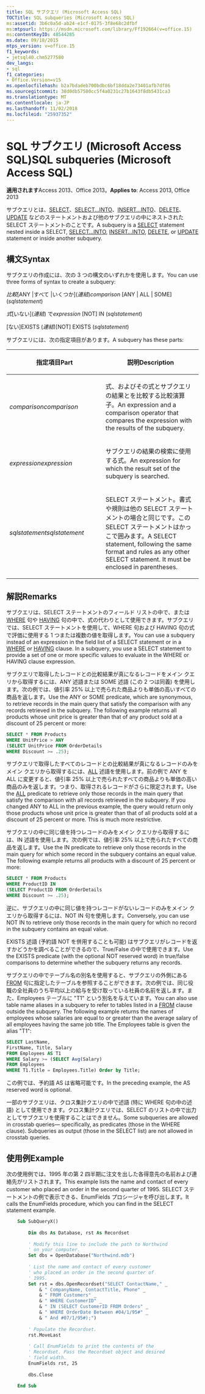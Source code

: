 ```yaml
---
title: SQL サブクエリ (Microsoft Access SQL)
TOCTitle: SQL subqueries (Microsoft Access SQL)
ms:assetid: 3b6c0a5d-ab24-e1cf-0175-3f8e68c2dfbf
ms:mtpsurl: https://msdn.microsoft.com/library/Ff192664(v=office.15)
ms:contentKeyID: 48544285
ms.date: 09/18/2015
mtps_version: v=office.15
f1_keywords:
- jetsql40.chm5277580
dev_langs:
- sql
f1_categories:
- Office.Version=v15
ms.openlocfilehash: b2a7bdadeb700bdbc6bf18dda2e73401afb7df86
ms.sourcegitcommit: 38d0db57580cc5f4a0231c27b1643f8db5431ca3
ms.translationtype: MT
ms.contentlocale: ja-JP
ms.lasthandoff: 11/02/2018
ms.locfileid: "25937352"
---
```

# <a name="sql-subqueries-microsoft-access-sql"></a><span data-ttu-id="08664-102">SQL サブクエリ (Microsoft Access SQL)</span><span class="sxs-lookup"><span data-stu-id="08664-102">SQL subqueries (Microsoft Access SQL)</span></span>


<span data-ttu-id="08664-103">**適用されます**Access 2013、Office 2013。</span><span class="sxs-lookup"><span data-stu-id="08664-103">**Applies to**: Access 2013, Office 2013</span></span>

<span data-ttu-id="08664-104">サブクエリとは、[SELECT](select-statement-microsoft-access-sql.md)、[SELECT...INTO](select-into-statement-microsoft-access-sql.md)、[INSERT...INTO](insert-into-statement-microsoft-access-sql.md)、[DELETE](delete-statement-microsoft-access-sql.md)、[UPDATE](update-statement-microsoft-access-sql.md) などのステートメントおよび他のサブクエリの中にネストされた SELECT ステートメントのことです。</span><span class="sxs-lookup"><span data-stu-id="08664-104">A subquery is a [SELECT](select-statement-microsoft-access-sql.md) statement nested inside a SELECT, [SELECT…INTO](select-into-statement-microsoft-access-sql.md), [INSERT…INTO](insert-into-statement-microsoft-access-sql.md), [DELETE](delete-statement-microsoft-access-sql.md), or [UPDATE](update-statement-microsoft-access-sql.md) statement or inside another subquery.</span></span>

## <a name="syntax"></a><span data-ttu-id="08664-105">構文</span><span class="sxs-lookup"><span data-stu-id="08664-105">Syntax</span></span>

<span data-ttu-id="08664-106">サブクエリの作成には、次の 3 つの構文のいずれかを使用します。</span><span class="sxs-lookup"><span data-stu-id="08664-106">You can use three forms of syntax to create a subquery:</span></span>

<span data-ttu-id="08664-107">*比較*\[ANY |すべて |いくつか\](*連結*)</span><span class="sxs-lookup"><span data-stu-id="08664-107">*comparison* \[ANY | ALL | SOME\] (*sqlstatement*)</span></span>

<span data-ttu-id="08664-108">*式*\[いない\](*連結*) で</span><span class="sxs-lookup"><span data-stu-id="08664-108">*expression* \[NOT\] IN (*sqlstatement*)</span></span>

<span data-ttu-id="08664-109">\[ない\]EXISTS (*連結*)</span><span class="sxs-lookup"><span data-stu-id="08664-109">\[NOT\] EXISTS (*sqlstatement*)</span></span>

<span data-ttu-id="08664-110">サブクエリには、次の指定項目があります。</span><span class="sxs-lookup"><span data-stu-id="08664-110">A subquery has these parts:</span></span>

<table>
<colgroup>
<col style="width: 50%" />
<col style="width: 50%" />
</colgroup>
<thead>
<tr class="header">
<th><p><span data-ttu-id="08664-111">指定項目</span><span class="sxs-lookup"><span data-stu-id="08664-111">Part</span></span></p></th>
<th><p><span data-ttu-id="08664-112">説明</span><span class="sxs-lookup"><span data-stu-id="08664-112">Description</span></span></p></th>
</tr>
</thead>
<tbody>
<tr class="odd">
<td><p><span data-ttu-id="08664-113"><em>comparison</em></span><span class="sxs-lookup"><span data-stu-id="08664-113"><em>comparison</em></span></span></p></td>
<td><p><span data-ttu-id="08664-114">式、およびその式とサブクエリの結果とを比較する比較演算子。</span><span class="sxs-lookup"><span data-stu-id="08664-114">An expression and a comparison operator that compares the expression with the results of the subquery.</span></span></p></td>
</tr>
<tr class="even">
<td><p><span data-ttu-id="08664-115"><em>expression</em></span><span class="sxs-lookup"><span data-stu-id="08664-115"><em>expression</em></span></span></p></td>
<td><p><span data-ttu-id="08664-116">サブクエリの結果の検索に使用する式。</span><span class="sxs-lookup"><span data-stu-id="08664-116">An expression for which the result set of the subquery is searched.</span></span></p></td>
</tr>
<tr class="odd">
<td><p><span data-ttu-id="08664-117"><em>sqlstatement</em></span><span class="sxs-lookup"><span data-stu-id="08664-117"><em>sqlstatement</em></span></span></p></td>
<td><p><span data-ttu-id="08664-p101">SELECT ステートメント。書式や規則は他の SELECT ステートメントの場合と同じです。この SELECT ステートメントはかっこで囲みます。</span><span class="sxs-lookup"><span data-stu-id="08664-p101">A SELECT statement, following the same format and rules as any other SELECT statement. It must be enclosed in parentheses.</span></span></p></td>
</tr>
</tbody>
</table>


## <a name="remarks"></a><span data-ttu-id="08664-120">解説</span><span class="sxs-lookup"><span data-stu-id="08664-120">Remarks</span></span>

<span data-ttu-id="08664-p102">サブクエリは、SELECT ステートメントのフィールド リストの中で、または [WHERE](https://msdn.microsoft.com/library/ff195245\(v=office.15\)) 句や [HAVING](https://msdn.microsoft.com/library/ff193795\(v=office.15\)) 句の中で、式の代わりとして使用できます。サブクエリでは、SELECT ステートメントを使用して、WHERE 句および HAVING 句の式で評価に使用する 1 つまたは複数の値を取得します。</span><span class="sxs-lookup"><span data-stu-id="08664-p102">You can use a subquery instead of an expression in the field list of a SELECT statement or in a [WHERE](https://msdn.microsoft.com/library/ff195245\(v=office.15\)) or [HAVING](https://msdn.microsoft.com/library/ff193795\(v=office.15\)) clause. In a subquery, you use a SELECT statement to provide a set of one or more specific values to evaluate in the WHERE or HAVING clause expression.</span></span>

<span data-ttu-id="08664-p103">サブクエリで取得したレコードとの比較結果が真になるレコードをメイン クエリから取得するには、ANY 述語または SOME 述語 (この 2 つは同義) を使用します。次の例では、値引率 25% 以上で売られた商品よりも単価の高いすべての商品を返します。</span><span class="sxs-lookup"><span data-stu-id="08664-p103">Use the ANY or SOME predicate, which are synonymous, to retrieve records in the main query that satisfy the comparison with any records retrieved in the subquery. The following example returns all products whose unit price is greater than that of any product sold at a discount of 25 percent or more:</span></span>

```sql
SELECT * FROM Products 
WHERE UnitPrice > ANY 
(SELECT UnitPrice FROM OrderDetails 
WHERE Discount >= .25);
```

<span data-ttu-id="08664-p104">サブクエリで取得したすべてのレコードとの比較結果が真になるレコードのみをメイン クエリから取得するには、[ALL](https://msdn.microsoft.com/library/ff195711\(v=office.15\)) 述語を使用します。前の例で ANY を ALL に変更すると、値引率 25% 以上で売られたすべての商品よりも単価の高い商品のみを返します。つまり、取得されるレコードがさらに限定されます。</span><span class="sxs-lookup"><span data-stu-id="08664-p104">Use the [ALL](https://msdn.microsoft.com/library/ff195711\(v=office.15\)) predicate to retrieve only those records in the main query that satisfy the comparison with all records retrieved in the subquery. If you changed ANY to ALL in the previous example, the query would return only those products whose unit price is greater than that of all products sold at a discount of 25 percent or more. This is much more restrictive.</span></span>

<span data-ttu-id="08664-p105">サブクエリの中に同じ値を持つレコードのみをメイン クエリから取得するには、IN 述語を使用します。次の例では、値引率 25% 以上で売られたすべての商品を返します。</span><span class="sxs-lookup"><span data-stu-id="08664-p105">Use the IN predicate to retrieve only those records in the main query for which some record in the subquery contains an equal value. The following example returns all products with a discount of 25 percent or more:</span></span>

```sql
SELECT * FROM Products 
WHERE ProductID IN 
(SELECT ProductID FROM OrderDetails 
WHERE Discount >= .25);
```

<span data-ttu-id="08664-130">逆に、サブクエリの中に同じ値を持つレコードがないレコードのみをメイン クエリから取得するには、NOT IN 句を使用します。</span><span class="sxs-lookup"><span data-stu-id="08664-130">Conversely, you can use NOT IN to retrieve only those records in the main query for which no record in the subquery contains an equal value.</span></span>

<span data-ttu-id="08664-131">EXISTS 述語 (予約語 NOT を併用することも可能) はサブクエリがレコードを返すかどうかを調べることができるので、True/False の中で使用できます。</span><span class="sxs-lookup"><span data-stu-id="08664-131">Use the EXISTS predicate (with the optional NOT reserved word) in true/false comparisons to determine whether the subquery returns any records.</span></span>

<span data-ttu-id="08664-p106">サブクエリの中でテーブル名の別名を使用すると、サブクエリの外側にある [FROM](https://msdn.microsoft.com/library/ff836674\(v=office.15\)) 句に指定したテーブルを参照することができます。次の例では、同じ役職の全社員のうち平均以上の給与を受け取っている社員の名前を返します。また、Employees テーブルに "T1" という別名を与えています。</span><span class="sxs-lookup"><span data-stu-id="08664-p106">You can also use table name aliases in a subquery to refer to tables listed in a [FROM](https://msdn.microsoft.com/library/ff836674\(v=office.15\)) clause outside the subquery. The following example returns the names of employees whose salaries are equal to or greater than the average salary of all employees having the same job title. The Employees table is given the alias "T1":</span></span>

```sql
SELECT LastName,
FirstName, Title, Salary 
FROM Employees AS T1 
WHERE Salary >= (SELECT Avg(Salary) 
FROM Employees 
WHERE T1.Title = Employees.Title) Order by Title;
```

<span data-ttu-id="08664-135">この例では、予約語 AS は省略可能です。</span><span class="sxs-lookup"><span data-stu-id="08664-135">In the preceding example, the AS reserved word is optional.</span></span>

<span data-ttu-id="08664-p107">一部のサブクエリは、クロス集計クエリの中で述語 (特に WHERE 句の中の述語) として使用できます。クロス集計クエリでは、SELECT のリストの中で出力としてサブクエリを使用することはできません。</span><span class="sxs-lookup"><span data-stu-id="08664-p107">Some subqueries are allowed in crosstab queries— specifically, as predicates (those in the WHERE clause). Subqueries as output (those in the SELECT list) are not allowed in crosstab queries.</span></span>

## <a name="example"></a><span data-ttu-id="08664-138">使用例</span><span class="sxs-lookup"><span data-stu-id="08664-138">Example</span></span>

<span data-ttu-id="08664-139">次の使用例では、1995 年の第 2 四半期に注文を出した各得意先の名前および連絡先がリストされます。</span><span class="sxs-lookup"><span data-stu-id="08664-139">This example lists the name and contact of every customer who placed an order in the second quarter of 1995.</span></span> <span data-ttu-id="08664-140">SELECT ステートメントの例で表示できる、EnumFields プロシージャを呼び出します。</span><span class="sxs-lookup"><span data-stu-id="08664-140">It calls the EnumFields procedure, which you can find in the SELECT statement example.</span></span>

```vb
    Sub SubQueryX() 
     
        Dim dbs As Database, rst As Recordset 
     
        ' Modify this line to include the path to Northwind 
        ' on your computer. 
        Set dbs = OpenDatabase("Northwind.mdb") 
         
        ' List the name and contact of every customer  
        ' who placed an order in the second quarter of 
        ' 1995. 
        Set rst = dbs.OpenRecordset("SELECT ContactName," _ 
            & " CompanyName, ContactTitle, Phone" _ 
            & " FROM Customers" _ 
            & " WHERE CustomerID" _ 
            & " IN (SELECT CustomerID FROM Orders" _ 
            & " WHERE OrderDate Between #04/1/95#" _ 
            & " And #07/1/95#);") 
         
        ' Populate the Recordset. 
        rst.MoveLast 
         
        ' Call EnumFields to print the contents of the  
        ' Recordset. Pass the Recordset object and desired 
        ' field width. 
        EnumFields rst, 25 
     
        dbs.Close 
     
    End Sub
```
